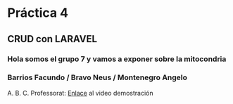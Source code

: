 # Práctica 4
## CRUD con LARAVEL
### Hola somos el grupo 7 y vamos a exponer sobre la mitocondria
### Barrios Facundo / Bravo Neus / Montenegro Angelo 

A. 
B. 
C. Professorat: [Enlace](https://drive.google.com/file/d/1XzWNINSvzqoNpwbGSAuItsWhLrf6MaOO/view?usp=sharing) al video demostración 